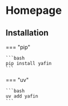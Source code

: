 # Homepage

## Installation

=== "pip"

    ```bash
    pip install yafin
    ```

=== "uv"

    ```bash
    uv add yafin
    ```
